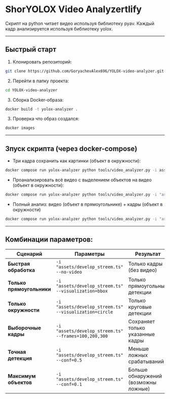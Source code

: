 # ShorYOLOX Video Analyzertlify

Скрипт на python читает видео используя библиотеку pyav. Каждый кадр анализируется используя библиотеку yolox. 

---

## Быстрый старт

1. Клонировать репозиторий:
```bash
git clone https://github.com/GoryachevAlex696/YOLOX-video-analyzer.git
```
2.   Перейти в папку проекта:
```bash
cd YOLOX-video-analyzer
```

3. Сборка Docker-образа:
```bash
docker build -t yolox-analyzer .
```

3. Проверка что образ создался:
```bash
docker images
```

---

## Зпуск скрипта (через docker-compose)

- Три кадра сохранить как картинки (объект в окружности):
```bash
docker compose run yolox-analyzer python tools/video_analyzer.py -i assets/develop_streem.ts --frames=100,200,224 --no-video
```

- Проанализировать всё видео с выделением объектов на видео (объект в окружности):
```bash
docker compose run yolox-analyzer python tools/video_analyzer.py -i "assets/develop_streem.ts" --visualization=circle
```

- Полный анализ: видео (объект в прямоугольнике) + кадры (объект в окружности)
```bash
docker compose run yolox-analyzer python tools/video_analyzer.py -i "assets/develop_streem.ts" --frames=100,200,224
```

---

## Комбинации параметров:

| Сценарий | Параметры | Результат |
|----------|-----------|-----------|
| **Быстрая обработка** | `-i "assets/develop_streem.ts" --no-video` | Только кадры (без видео) |
| **Только прямоугольники** | `-i "assets/develop_streem.ts" --visualization=bbox` | Только прямоугольные детекции |
| **Только окружности** | `-i "assets/develop_streem.ts" --visualization=circle` | Только круговые детекции |
| **Выборочные кадры** | `-i "assets/develop_streem.ts" --frames=100,200,300` | Сохраняет только указанные кадры |
| **Точная детекция** | `-i "assets/develop_streem.ts" --conf=0.5` | Меньше ложных срабатываний |
| **Максимум объектов** | `-i "assets/develop_streem.ts" --conf=0.1` | Больше обнаружений (возможны ложные) |


